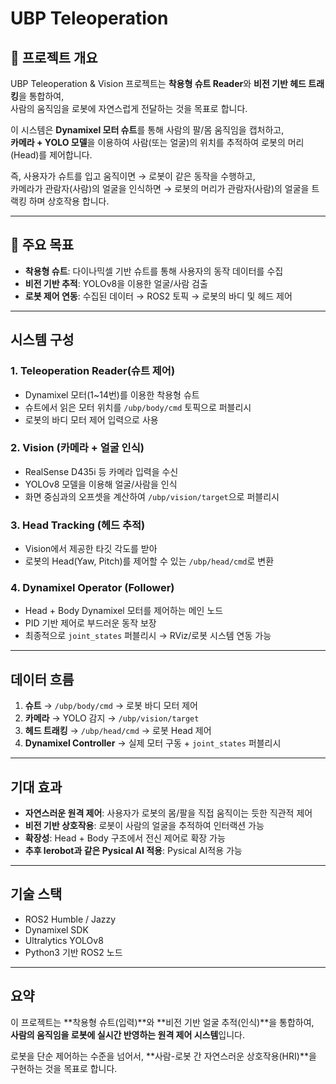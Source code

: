 # UBP Teleoperation

## 📖 프로젝트 개요
UBP Teleoperation & Vision 프로젝트는 **착용형 슈트 Reader**와 **비전 기반 헤드 트래킹**을 통합하여,  
사람의 움직임을 로봇에 자연스럽게 전달하는 것을 목표로 합니다.  

이 시스템은 **Dynamixel 모터 슈트**를 통해 사람의 팔/몸 움직임을 캡처하고,  
**카메라 + YOLO 모델**을 이용하여 사람(또는 얼굴)의 위치를 추적하여 로봇의 머리(Head)를 제어합니다.  

즉, 사용자가 슈트를 입고 움직이면 → 로봇이 같은 동작을 수행하고,  
카메라가 관람자(사람)의 얼굴을 인식하면 → 로봇의 머리가 관람자(사람)의 얼굴을 트랙킹 하며 상호작용 합니다.  

---

## 🎯 주요 목표
- **착용형 슈트**: 다이나믹셀 기반 슈트를 통해 사용자의 동작 데이터를 수집
- **비전 기반 추적**: YOLOv8을 이용한 얼굴/사람 검출
- **로봇 제어 연동**: 수집된 데이터 → ROS2 토픽 → 로봇의 바디 및 헤드 제어

---

## 시스템 구성

### 1. Teleoperation Reader(슈트 제어)
- Dynamixel 모터(1~14번)를 이용한 착용형 슈트
- 슈트에서 읽은 모터 위치를 `/ubp/body/cmd` 토픽으로 퍼블리시
- 로봇의 바디 모터 제어 입력으로 사용

### 2. Vision (카메라 + 얼굴 인식)
- RealSense D435i 등 카메라 입력을 수신
- YOLOv8 모델을 이용해 얼굴/사람을 인식
- 화면 중심과의 오프셋을 계산하여 `/ubp/vision/target`으로 퍼블리시

### 3. Head Tracking (헤드 추적)
- Vision에서 제공한 타깃 각도를 받아
- 로봇의 Head(Yaw, Pitch)를 제어할 수 있는 `/ubp/head/cmd`로 변환

### 4. Dynamixel Operator (Follower)
- Head + Body Dynamixel 모터를 제어하는 메인 노드
- PID 기반 제어로 부드러운 동작 보장
- 최종적으로 `joint_states` 퍼블리시 → RViz/로봇 시스템 연동 가능

---

## 데이터 흐름
1. **슈트** → `/ubp/body/cmd` → 로봇 바디 모터 제어  
2. **카메라** → YOLO 감지 → `/ubp/vision/target`  
3. **헤드 트래킹** → `/ubp/head/cmd` → 로봇 Head 제어  
4. **Dynamixel Controller** → 실제 모터 구동 + `joint_states` 퍼블리시  

---

## 기대 효과
- **자연스러운 원격 제어**: 사용자가 로봇의 몸/팔을 직접 움직이는 듯한 직관적 제어
- **비전 기반 상호작용**: 로봇이 사람의 얼굴을 추적하여 인터랙션 가능
- **확장성**: Head + Body 구조에서 전신 제어로 확장 가능
- **추후 lerobot과 같은 Pysical AI 적용**: Pysical AI적용 가능
---

## 기술 스택
- ROS2 Humble / Jazzy
- Dynamixel SDK
- Ultralytics YOLOv8
- Python3 기반 ROS2 노드

---

## 요약
이 프로젝트는 **착용형 슈트(입력)**와 **비전 기반 얼굴 추적(인식)**을 통합하여,  
**사람의 움직임을 로봇에 실시간 반영하는 원격 제어 시스템**입니다.  

로봇을 단순 제어하는 수준을 넘어서, **사람-로봇 간 자연스러운 상호작용(HRI)**을 구현하는 것을 목표로 합니다.
